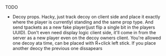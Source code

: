 TODO
<!-- * Fix props to only display as LOD 0 -->
<!-- * Enable prop collisions for other players -->
<!-- * Tagging can only be done by throwing your cap at a prop? -->
* Decoy props. Hacky, just track decoy on client side and place it exactly where the player is currentlyl standing and the same prop type. And send tpackets  as a new fake player(just flip a single bit in the players UUID). Don't even need display logic client side, it'll come in from the server as a new player even on the decoy owners client.  You're allowed one decoy ata time, can be placed with R+click left stick. If you place  another deocy the previous one dissapears